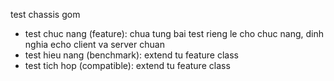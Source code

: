 test chassis gom

- test chuc nang (feature): chua tung bai test rieng le cho chuc nang, dinh nghia echo client va server chuan
- test hieu nang (benchmark): extend tu feature class
- test tich hop (compatible): extend tu feature class

